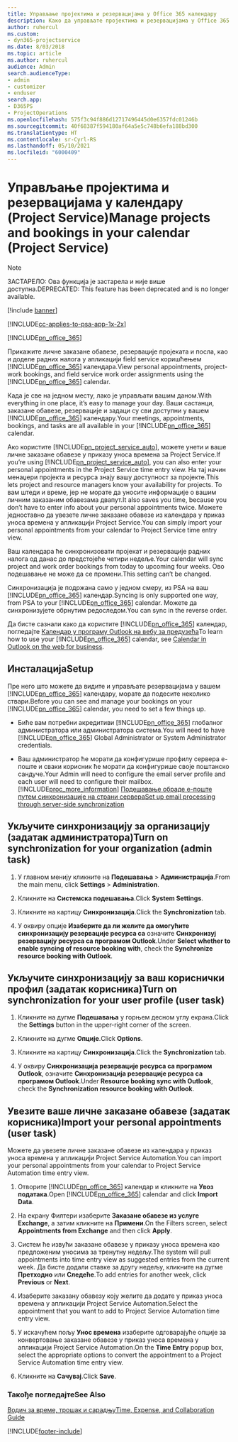 ```yaml
---
title: Управљање пројектима и резервацијама у Office 365 календару
description: Како да управљате пројектима и резервацијама у Office 365 календару
author: ruhercul
ms.custom:
- dyn365-projectservice
ms.date: 8/03/2018
ms.topic: article
ms.author: ruhercul
audience: Admin
search.audienceType:
- admin
- customizer
- enduser
search.app:
- D365PS
- ProjectOperations
ms.openlocfilehash: 575f3c94f886d12717496445d0e6357fdc01246b
ms.sourcegitcommit: 40f68387f594180af64a5e5c748b6efa188bd300
ms.translationtype: HT
ms.contentlocale: sr-Cyrl-RS
ms.lasthandoff: 05/10/2021
ms.locfileid: "6000409"
---
```

# <a name="manage-projects-and-bookings-in-your-calendar-project-service"></a><span data-ttu-id="f9dd7-103">Управљање пројектима и резервацијама у календару (Project Service)</span><span class="sxs-lookup"><span data-stu-id="f9dd7-103">Manage projects and bookings in your calendar (Project Service)</span></span>

> [!Note]
> <span data-ttu-id="f9dd7-104">ЗАСТАРЕЛО: Ова функција је застарела и није више доступна.</span><span class="sxs-lookup"><span data-stu-id="f9dd7-104">DEPRECATED: This feature has been deprecated and is no longer available.</span></span>

[!include [banner](../includes/psa-now-project-operations.md)]

[!INCLUDE[cc-applies-to-psa-app-1x-2x](../includes/cc-applies-to-psa-app-1x-2x.md)]

[!INCLUDE[pn_office_365](../includes/pn-office-365.md)] 

<span data-ttu-id="f9dd7-105">Прикажите личне заказане обавезе, резервације пројеката и посла, као и доделе радних налога у апликацији field service коришћењем [!INCLUDE[pn_office_365](../includes/pn-office-365.md)] календара.</span><span class="sxs-lookup"><span data-stu-id="f9dd7-105">View personal appointments, project-work bookings, and field service work order assignments using the [!INCLUDE[pn_office_365](../includes/pn-office-365.md)] calendar.</span></span>  
  
 <span data-ttu-id="f9dd7-106">Када је све на једном месту, лако је управљати вашим даном.</span><span class="sxs-lookup"><span data-stu-id="f9dd7-106">With everything in one place, it’s easy to manage your day.</span></span> <span data-ttu-id="f9dd7-107">Ваши састанци, заказане обавезе, резервације и задаци су сви доступни у вашем [!INCLUDE[pn_office_365](../includes/pn-office-365.md)] календару.</span><span class="sxs-lookup"><span data-stu-id="f9dd7-107">Your meetings, appointments, bookings, and tasks are all available in your [!INCLUDE[pn_office_365](../includes/pn-office-365.md)] calendar.</span></span>  
  
 <span data-ttu-id="f9dd7-108">Ако користите [!INCLUDE[pn_project_service_auto](../includes/pn-project-service-auto.md)], можете унети и ваше личне заказане обавезе у приказу уноса времена за Project Service.</span><span class="sxs-lookup"><span data-stu-id="f9dd7-108">If you’re using [!INCLUDE[pn_project_service_auto](../includes/pn-project-service-auto.md)], you can also enter your personal appointments in the Project Service time entry view.</span></span> <span data-ttu-id="f9dd7-109">На тај начин менаџери пројекта и ресурса знају вашу доступност за пројекте.</span><span class="sxs-lookup"><span data-stu-id="f9dd7-109">This lets project and resource managers know your availability for projects.</span></span> <span data-ttu-id="f9dd7-110">То вам штеди и време, јер не морате да уносите информације о вашим личним заказаним обавезама двапут.</span><span class="sxs-lookup"><span data-stu-id="f9dd7-110">It also saves you time, because you don’t have to enter info about your personal appointments twice.</span></span> <span data-ttu-id="f9dd7-111">Можете једноставно да увезете личне заказане обавезе из календара у приказ уноса времена у апликацији Project Service.</span><span class="sxs-lookup"><span data-stu-id="f9dd7-111">You can simply import your personal appointments from your calendar to Project Service time entry view.</span></span>  
  
 <span data-ttu-id="f9dd7-112">Ваш календара ће синхронизовати пројекат и резервације радних налога од данас до предстојеће четири недеље.</span><span class="sxs-lookup"><span data-stu-id="f9dd7-112">Your calendar will sync project and work order bookings from today to upcoming four weeks.</span></span> <span data-ttu-id="f9dd7-113">Ово подешавање не може да се промени.</span><span class="sxs-lookup"><span data-stu-id="f9dd7-113">This setting can’t be changed.</span></span>  
  
 <span data-ttu-id="f9dd7-114">Синхронизација је подржана само у једном смеру, из PSA на ваш [!INCLUDE[pn_office_365](../includes/pn-office-365.md)] календар.</span><span class="sxs-lookup"><span data-stu-id="f9dd7-114">Syncing is only supported one way, from PSA to your [!INCLUDE[pn_office_365](../includes/pn-office-365.md)] calendar.</span></span> <span data-ttu-id="f9dd7-115">Можете да синхронизујете обрнутим редоследом.</span><span class="sxs-lookup"><span data-stu-id="f9dd7-115">You can sync in the reverse order.</span></span> 
  
 <span data-ttu-id="f9dd7-116">Да бисте сазнали како да користите [!INCLUDE[pn_office_365](../includes/pn-office-365.md)] календар, погледајте [Календар у програму Outlook на вебу за предузећа](https://support.office.com/article/Calendar-in-Outlook-on-the-web-for-business-5219c457-d1fe-4c2f-9032-1a816b88e936)</span><span class="sxs-lookup"><span data-stu-id="f9dd7-116">To learn how to use your [!INCLUDE[pn_office_365](../includes/pn-office-365.md)] calendar, see [Calendar in Outlook on the web for business](https://support.office.com/article/Calendar-in-Outlook-on-the-web-for-business-5219c457-d1fe-4c2f-9032-1a816b88e936).</span></span>  
  
## <a name="setup"></a><span data-ttu-id="f9dd7-117">Инсталација</span><span class="sxs-lookup"><span data-stu-id="f9dd7-117">Setup</span></span>  
 <span data-ttu-id="f9dd7-118">Пре него што можете да видите и управљате резервацијама у вашем [!INCLUDE[pn_office_365](../includes/pn-office-365.md)] календару, морате да подесите неколико ствари.</span><span class="sxs-lookup"><span data-stu-id="f9dd7-118">Before you can see and manage your bookings on your [!INCLUDE[pn_office_365](../includes/pn-office-365.md)] calendar, you need to set a few things up.</span></span>  
  
- <span data-ttu-id="f9dd7-119">Биће вам потребни акредитиви [!INCLUDE[pn_office_365](../includes/pn-office-365.md)] глобалног администратора или администратора система.</span><span class="sxs-lookup"><span data-stu-id="f9dd7-119">You will need to have [!INCLUDE[pn_office_365](../includes/pn-office-365.md)] Global Administrator or System Administrator credentials.</span></span>  
  
- <span data-ttu-id="f9dd7-120">Ваш администратор ће морати да конфигурише профилу сервера е-поште и сваки корисник ће морати да конфигурише своје поштанско сандуче.</span><span class="sxs-lookup"><span data-stu-id="f9dd7-120">Your Admin will need to configure the email server profile and each user will need to configure their mailbox.</span></span> [!INCLUDE[proc_more_information](../includes/proc-more-information.md)] <span data-ttu-id="f9dd7-121">[Подешавање обраде е-поште путем синхронизације на страни сервера](/dynamics365/customerengagement/on-premises/admin/set-up-server-side-synchronization-of-email-appointments-contacts-and-tasks)</span><span class="sxs-lookup"><span data-stu-id="f9dd7-121">[Set up email processing through server-side synchronization](/dynamics365/customerengagement/on-premises/admin/set-up-server-side-synchronization-of-email-appointments-contacts-and-tasks)</span></span>  
  
## <a name="turn-on-synchronization-for-your-organization-admin-task"></a><span data-ttu-id="f9dd7-122">Укључите синхронизацију за организацију (задатак администратора)</span><span class="sxs-lookup"><span data-stu-id="f9dd7-122">Turn on synchronization for your organization (admin task)</span></span>  
  
1.  <span data-ttu-id="f9dd7-123">У главном менију кликните на **Подешавања** > **Администрација**.</span><span class="sxs-lookup"><span data-stu-id="f9dd7-123">From the main menu, click **Settings** > **Administration**.</span></span>  
  
2.  <span data-ttu-id="f9dd7-124">Кликните на **Системска подешавања**.</span><span class="sxs-lookup"><span data-stu-id="f9dd7-124">Click **System Settings**.</span></span>  
  
3.  <span data-ttu-id="f9dd7-125">Кликните на картицу **Синхронизација**.</span><span class="sxs-lookup"><span data-stu-id="f9dd7-125">Click the **Synchronization** tab.</span></span>  
  
4.  <span data-ttu-id="f9dd7-126">У оквиру опције **Изаберите да ли желите да омогућите синхронизацију резервације ресурса са** означите **Синхронизуј резервацију ресурса са програмом Outlook**.</span><span class="sxs-lookup"><span data-stu-id="f9dd7-126">Under **Select whether to enable syncing of resource booking with**, check the **Synchronize resource booking with Outlook**.</span></span>  
  
## <a name="turn-on-synchronization-for-your-user-profile-user-task"></a><span data-ttu-id="f9dd7-127">Укључите синхронизацију за ваш кориснички профил (задатак корисника)</span><span class="sxs-lookup"><span data-stu-id="f9dd7-127">Turn on synchronization for your user profile (user task)</span></span>  
  
1.  <span data-ttu-id="f9dd7-128">Кликните на дугме **Подешавања** у горњем десном углу екрана.</span><span class="sxs-lookup"><span data-stu-id="f9dd7-128">Click the **Settings** button in the upper-right corner of the screen.</span></span>  
  
2.  <span data-ttu-id="f9dd7-129">Кликните на дугме **Опције**.</span><span class="sxs-lookup"><span data-stu-id="f9dd7-129">Click **Options**.</span></span>  
  
3.  <span data-ttu-id="f9dd7-130">Кликните на картицу **Синхронизација**.</span><span class="sxs-lookup"><span data-stu-id="f9dd7-130">Click the **Synchronization** tab.</span></span>  
  
4.  <span data-ttu-id="f9dd7-131">У оквиру **Синхронизација резервације ресурса са програмом Outlook**, означите **Синхронизација резервације ресурса са програмом Outlook**.</span><span class="sxs-lookup"><span data-stu-id="f9dd7-131">Under **Resource booking sync with Outlook**, check the **Synchronization resource booking with Outlook**.</span></span>  
  
## <a name="import-your-personal-appointments-user-task"></a><span data-ttu-id="f9dd7-132">Увезите ваше личне заказане обавезе (задатак корисника)</span><span class="sxs-lookup"><span data-stu-id="f9dd7-132">Import your personal appointments (user task)</span></span>  
 <span data-ttu-id="f9dd7-133">Можете да увезете личне заказане обавезе из календара у приказ уноса времена у апликацији Project Service Automation.</span><span class="sxs-lookup"><span data-stu-id="f9dd7-133">You can import your personal appointments from your calendar to Project Service Automation time entry view.</span></span>  
  
1. <span data-ttu-id="f9dd7-134">Отворите [!INCLUDE[pn_office_365](../includes/pn-office-365.md)] календар и кликните на **Увоз података**.</span><span class="sxs-lookup"><span data-stu-id="f9dd7-134">Open [!INCLUDE[pn_office_365](../includes/pn-office-365.md)] calendar and click **Import Data**.</span></span>  
  
2. <span data-ttu-id="f9dd7-135">На екрану Филтери изаберите **Заказане обавезе из услуге Exchange**, а затим кликните на **Примени**.</span><span class="sxs-lookup"><span data-stu-id="f9dd7-135">On the Filters screen, select **Appointments from Exchange** and then click **Apply**.</span></span>  
  
3. <span data-ttu-id="f9dd7-136">Систем ће извући заказане обавезе у приказу уноса времена као предложеним уносима за тренутну недељу.</span><span class="sxs-lookup"><span data-stu-id="f9dd7-136">The system will pull appointments into time entry view as suggested entries from the current week.</span></span> <span data-ttu-id="f9dd7-137">Да бисте додали ставке за другу недељу, кликните на дугме **Претходно** или **Следеће**.</span><span class="sxs-lookup"><span data-stu-id="f9dd7-137">To add entries for another week, click **Previous** or **Next**.</span></span>  
  
4. <span data-ttu-id="f9dd7-138">Изаберите заказану обавезу коју желите да додате у приказ уноса времена у апликацији Project Service Automation.</span><span class="sxs-lookup"><span data-stu-id="f9dd7-138">Select the appointment that you want to add to Project Service Automation time entry view.</span></span>  
  
5. <span data-ttu-id="f9dd7-139">У искачућем пољу **Унос времена** изаберите одговарајуће опције за конвертовање заказане обавезе у приказ уноса времена у апликацији Project Service Automation.</span><span class="sxs-lookup"><span data-stu-id="f9dd7-139">On the **Time Entry** popup box, select the appropriate options to convert the appointment to a Project Service Automation time entry view.</span></span>  
  
6. <span data-ttu-id="f9dd7-140">Кликните на **Сачувај**.</span><span class="sxs-lookup"><span data-stu-id="f9dd7-140">Click **Save**.</span></span>  
  
### <a name="see-also"></a><span data-ttu-id="f9dd7-141">Такође погледајте</span><span class="sxs-lookup"><span data-stu-id="f9dd7-141">See Also</span></span>  
 [<span data-ttu-id="f9dd7-142">Водич за време, трошак и сарадњу</span><span class="sxs-lookup"><span data-stu-id="f9dd7-142">Time, Expense, and Collaboration Guide</span></span>](../psa/time-expense-collaboration-guide.md)


[!INCLUDE[footer-include](../includes/footer-banner.md)]